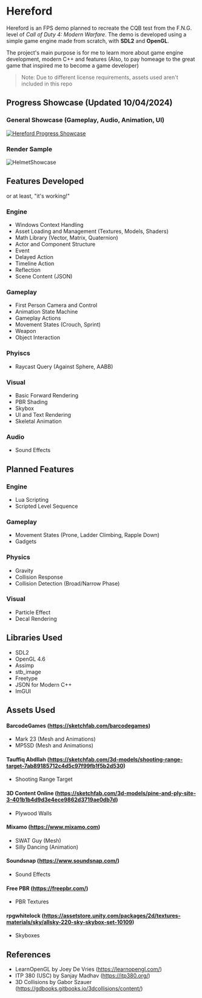 # Hereford
Hereford is an FPS demo planned to recreate the CQB test from the F.N.G. level of *Call of Duty 4: Modern Warfare*. 
The demo is developed using a simple game engine made from scratch, with **SDL2** and **OpenGL**. 

The project's main purpose is for me to learn more about game engine development, modern C++ and features
(Also, to pay homeage to the great game that inspired me to become a game developer)

>Note: Due to different license requirements, assets used aren't included in this repo

## Progress Showcase (Updated 10/04/2024)
### General Showcase (Gameplay, Audio, Animation, UI)
[![Hereford Progress Showcase](http://img.youtube.com/vi/3NIVXB-3Icc/0.jpg)](https://youtu.be/3NIVXB-3Icc)
### Render Sample
![HelmetShowcase](https://github.com/user-attachments/assets/57863f86-3471-45aa-9e32-ddc32cf1d53d)


## Features Developed
or at least, "it's working!"
### Engine
- Windows Context Handling
- Asset Loading and Management (Textures, Models, Shaders)
- Math Library (Vector, Matrix, Quaternion)
- Actor and Component Structure
- Event
- Delayed Action
- Timeline Action
- Reflection
- Scene Content (JSON)

### Gameplay
- First Person Camera and Control
- Animation State Machine
- Gameplay Actions
- Movement States (Crouch, Sprint)
- Weapon
- Object Interaction

### Phyiscs
- Raycast Query (Against Sphere, AABB)

### Visual
- Basic Forward Rendering
- PBR Shading
- Skybox
- UI and Text Rendering
- Skeletal Animation

### Audio
- Sound Effects

## Planned Features
### Engine
- Lua Scripting
- Scripted Level Sequence

### Gameplay
- Movement States (Prone, Ladder Climbing, Rapple Down)
- Gadgets

### Physics
- Gravity
- Collision Response
- Collision Detection (Broad/Narrow Phase)

### Visual
- Particle Effect
- Decal Rendering

## Libraries Used
- SDL2
- OpenGL 4.6
- Assimp
- stb_image
- Freetype
- JSON for Modern C++
- ImGUI

## Assets Used
#### BarcodeGames (https://sketchfab.com/barcodegames)
- Mark 23 (Mesh and Animations)
- MP5SD (Mesh and Animations)

#### Tauffiq Abdllah (https://sketchfab.com/3d-models/shooting-range-target-7ab89185712c4d5c97f99fb1f5b2d530)
- Shooting Range Target

#### 3D Content Online (https://sketchfab.com/3d-models/pine-and-ply-site-3-401b1b4d9d3e4ece9862d3719ae0db7d)
- Plywood Walls

#### Mixamo (https://www.mixamo.com)
- SWAT Guy (Mesh)
- Silly Dancing (Animation)

#### Soundsnap (https://www.soundsnap.com/)
- Sound Effects

#### Free PBR (https://freepbr.com/)
- PBR Textures

#### rpgwhitelock (https://assetstore.unity.com/packages/2d/textures-materials/sky/allsky-220-sky-skybox-set-10109)
- Skyboxes

## References
- LearnOpenGL by Joey De Vries (https://learnopengl.com/)
- ITP 380 (USC) by Sanjay Madhav (https://itp380.org/)
- 3D Collisions by Gabor Szauer (https://gdbooks.gitbooks.io/3dcollisions/content/)

